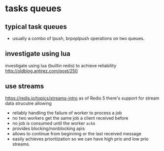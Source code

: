# tasks queues

## typical task queues

- usually a combo of lpush, brpoplpush operations on two queues.


## investigate using lua
investigate using lua (builtin redis) to achieve reliability  http://oldblog.antirez.com/post/250

## use streams
https://redis.io/topics/streams-intro
as of Redis 5 there's support for stream data strucutre allowing 

- reliably handling the failure of worker to process a job
- no two workers get the same job a client received before
- no job is consumed until the worker `ack`s
- provides blocking/nonblocking apis
- allows to continue from beginning or the last received message
- easily achieves prioritization so we can have high prio and low prio streams.
